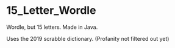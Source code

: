 # 15_Letter_Wordle
Wordle, but 15 letters. Made in Java.

Uses the 2019 scrabble dictionary. (Profanity not filtered out yet)
